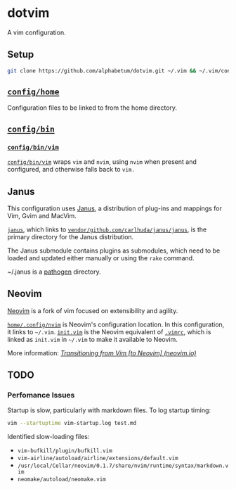 # dotvim

A vim configuration.

## Setup

```bash
git clone https://github.com/alphabetum/dotvim.git ~/.vim && ~/.vim/config/bin/dotvim-setup
```

## [`config/home`](config/home)

Configuration files to be linked to from the home directory.

## [`config/bin`](config/bin)

### [`config/bin/vim`](config/bin/vim)

[`config/bin/vim`](config/bin/vim) wraps `vim` and `nvim`, using `nvim` when present and configured, and otherwise falls back to `vim.`

## Janus

This configuration uses [Janus](https://github.com/carlhuda/janus), a distribution of plug-ins and mappings for Vim, Gvim and MacVim.

[`janus`](janus), which links to [`vendor/github.com/carlhuda/janus/janus`](vendor/github.com/carlhuda/janus/janus), is the primary directory for the Janus distribution.

The Janus submodule contains plugins as submodules, which need to be loaded and updated either manually or using the `rake` command.

~/.janus is a [pathogen](https://github.com/tpope/vim-pathogen) directory.

## Neovim

[Neovim](https://neovim.io) is a fork of vim focused on extensibility and agility.

[`home/.config/nvim`](../.config/nvim) is Neovim's configuration location. In this configuration, it links to `~/.vim`. [`init.vim`](init.vim) is the Neovim equivalent of [`.vimrc`](config/home/.vimrc), which is linked as `init.vim` in `~/.vim` to make it available to Neovim.

More information:
*[Transitioning from Vim \[to Neovim\] (neovim.io)](https://neovim.io/doc/user/nvim_from_vim.html)*

## TODO

### Perfomance Issues

Startup is slow, particularly with markdown files. To log startup timing:

```bash
vim --startuptime vim-startup.log test.md
```

Identified slow-loading files:

- `vim-bufkill/plugin/bufkill.vim`
- `vim-airline/autoload/airline/extensions/default.vim`
- `/usr/local/Cellar/neovim/0.1.7/share/nvim/runtime/syntax/markdown.vim`
- `neomake/autoload/neomake.vim`
